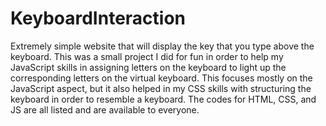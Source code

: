 # KeyboardInteraction
Extremely simple website that will display the key that you type above the keyboard.
This was a small project I did for fun in order to help my JavaScript skills in assigning letters on the keyboard to light up the corresponding letters
on the virtual keyboard. This focuses mostly on the JavaScript aspect, but it also helped in my CSS skills with structuring the keyboard in order to resemble a 
keyboard. The codes for HTML, CSS, and JS are all listed and are available to everyone. 
